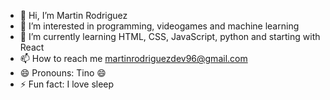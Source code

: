 - 👋 Hi, I’m Martin Rodriguez 
- 👀 I’m interested in programming, videogames and machine learning
- 🌱 I’m currently learning HTML, CSS, JavaScript, python and starting with React 
- 📫 How to reach me martinrodriguezdev96@gmail.com
- 😄 Pronouns: Tino 😄 
- ⚡ Fun fact: I love sleep

<!---
Artarexces/Artarexces is a ✨ special ✨ repository because its `README.md` (this file) appears on your GitHub profile.
You can click the Preview link to take a look at your changes.
--->

